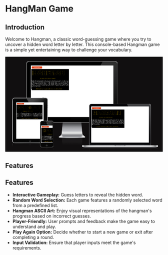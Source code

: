 # HangMan Game

## Introduction

Welcome to Hangman, a classic word-guessing game where you try to uncover a hidden word letter by letter. 
This console-based Hangman game is a simple yet entertaining way to challenge your vocabulary.

![Am I Responsive](images/Hangman%20responsive.png)

## Features

## Features
- **Interactive Gameplay:**     Guess letters to reveal the hidden word.
- **Random Word Selection:**    Each game features a randomly selected word from a predefined list.
- **Hangman ASCII Art:**        Enjoy visual representations of the hangman's progress based on incorrect guesses.
- **Player-Friendly:**          User prompts and feedback make the game easy to understand and play.
- **Play Again Option:**        Decide whether to start a new game or exit after completing a round.
- **Input Validation:**         Ensure that player inputs meet the game's requirements.

